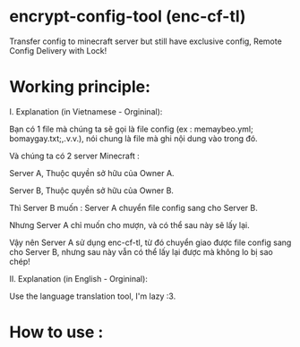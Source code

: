 # encrypt-config-tool (enc-cf-tl)
Transfer config to minecraft server but still have exclusive config, Remote Config Delivery with Lock!

# Working principle:

I. Explanation (in Vietnamese - Orgininal):

Bạn có 1 file mà chúng ta sẽ gọi là file config (ex : memaybeo.yml; bomaygay.txt;,.v.v.), nói chung là file mà ghi nội dung vào trong đó.

Và chúng ta có 2 server Minecraft :

Server A, Thuộc quyền sở hữu của Owner A.

Server B, Thuộc quyền sở hữu của Owner B.

Thì Server B muốn : Server A chuyển file config sang cho Server B.

Nhưng Server A chỉ muốn cho mượn, và có thể sau này sẽ lấy lại.

Vậy nên Server A sử dụng enc-cf-tl, từ đó chuyển giao được file config sang cho Server B, nhưng sau này vẫn có thể lấy lại được mà không lo bị sao chép!

II. Explanation (in English - Orgininal):

Use the language translation tool, I'm lazy :3.


# How to use :
















